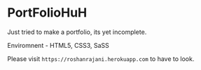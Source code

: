 # PortFolioHuH

Just tried to make a portfolio, its yet incomplete.

Enviromnent - HTML5, CSS3, SaSS

Please visit `https://roshanrajani.herokuapp.com` to have to look.
